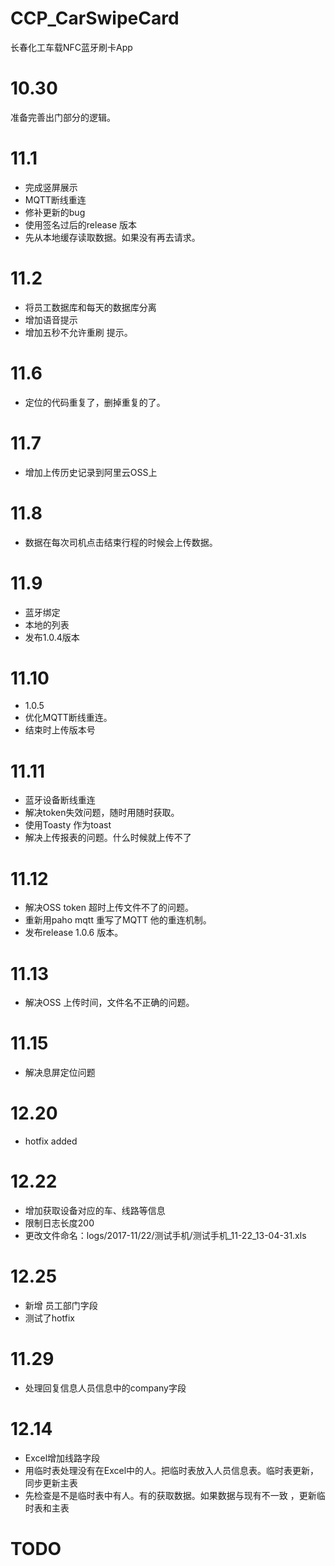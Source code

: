 # CCP_CarSwipeCard
长春化工车载NFC蓝牙刷卡App

# 10.30
准备完善出门部分的逻辑。


# 11.1
* 完成竖屏展示
* MQTT断线重连
* 修补更新的bug
* 使用签名过后的release 版本
* 先从本地缓存读取数据。如果没有再去请求。


# 11.2
* 将员工数据库和每天的数据库分离
* 增加语音提示
* 增加五秒不允许重刷 提示。

# 11.6
* 定位的代码重复了，删掉重复的了。

# 11.7
* 增加上传历史记录到阿里云OSS上

# 11.8
* 数据在每次司机点击结束行程的时候会上传数据。

# 11.9
* 蓝牙绑定
* 本地的列表
* 发布1.0.4版本


# 11.10
* 1.0.5
* 优化MQTT断线重连。
* 结束时上传版本号

# 11.11
* 蓝牙设备断线重连
* 解决token失效问题，随时用随时获取。
* 使用Toasty 作为toast
* 解决上传报表的问题。什么时候就上传不了

# 11.12
* 解决OSS token 超时上传文件不了的问题。
* 重新用paho mqtt 重写了MQTT 他的重连机制。
* 发布release 1.0.6 版本。

# 11.13
* 解决OSS 上传时间，文件名不正确的问题。

# 11.15
* 解决息屏定位问题

# 12.20
* hotfix added

# 12.22
* 增加获取设备对应的车、线路等信息
* 限制日志长度200
* 更改文件命名：logs/2017-11/22/测试手机/测试手机_11-22_13-04-31.xls


# 12.25
* 新增 员工部门字段
* 测试了hotfix

# 11.29
* 处理回复信息人员信息中的company字段


# 12.14
* Excel增加线路字段
* 用临时表处理没有在Excel中的人。把临时表放入人员信息表。临时表更新，同步更新主表
* 先检查是不是临时表中有人。有的获取数据。如果数据与现有不一致 ，更新临时表和主表


# TODO

